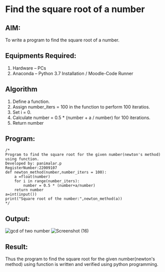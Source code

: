 # Find the square root of a number

## AIM:
To write a program to find the square root of a number.

## Equipments Required:
1. Hardware – PCs
2. Anaconda – Python 3.7 Installation / Moodle-Code Runner

## Algorithm
1. Define a function.
2. Assign number_iters = 100 in the function to perform 100 iteratios.
3. Set i = 0.
4. Calculate  number = 0.5 * (number + a / number) for 100 iterations.
5. Return number

## Program:
```
/*
Program to find the square root for the given number(newton's method) using function.
Developed by: panimalar.p
RegisterNumber:22009107
def newton_method(number,number_iters = 100):
    a =float(number)
    for i in range(number_iters):
        number = 0.5 * (number+a/number)
    return number
a=int(input())
print("Square root of the number:",newton_method(a))
*/
```

## Output:
![gcd of two number](gcd.png)
![Screenshot (16)](https://user-images.githubusercontent.com/121490826/211630586-54885152-b4e2-4550-bb6c-c947935ed969.png)


## Result:
Thus the program to find the square root for the given number(newton's method) using function is written and verified using python programming.
